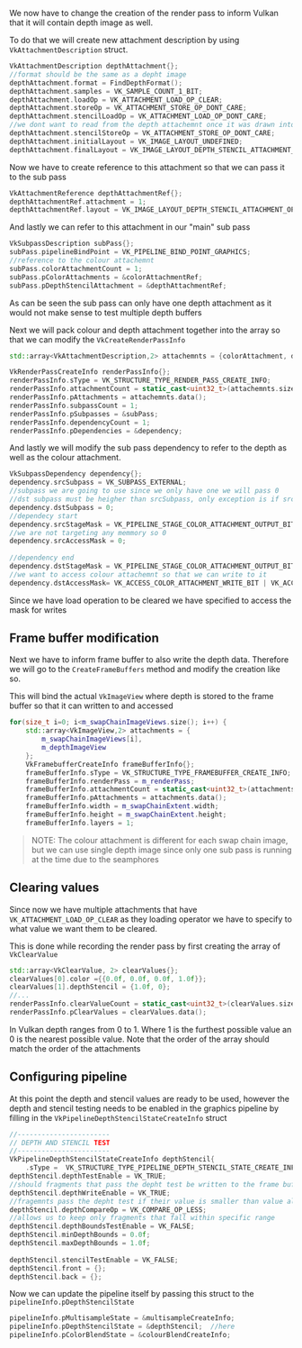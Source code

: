We now have to change the creation of the render pass to inform Vulkan that it will contain depth image as well. 

To do that we will create new attachment description by using `VkAttachmentDescription` struct.

```c++
VkAttachmentDescription depthAttachment{};  
//format should be the same as a depht image  
depthAttachment.format = FindDepthFormat();  
depthAttachment.samples = VK_SAMPLE_COUNT_1_BIT;  
depthAttachment.loadOp = VK_ATTACHMENT_LOAD_OP_CLEAR;  
depthAttachment.storeOp = VK_ATTACHMENT_STORE_OP_DONT_CARE;  
depthAttachment.stencilLoadOp = VK_ATTACHMENT_LOAD_OP_DONT_CARE;  
//we dont want to read from the depth attachemnt once it was drawn into  
depthAttachment.stencilStoreOp = VK_ATTACHMENT_STORE_OP_DONT_CARE;  
depthAttachment.initialLayout = VK_IMAGE_LAYOUT_UNDEFINED;  
depthAttachment.finalLayout = VK_IMAGE_LAYOUT_DEPTH_STENCIL_ATTACHMENT_OPTIMAL;
```

Now we have to create reference to this attachment so that we can pass it to the sub pass
```c++
VkAttachmentReference depthAttachmentRef{};  
depthAttachmentRef.attachment = 1;  
depthAttachmentRef.layout = VK_IMAGE_LAYOUT_DEPTH_STENCIL_ATTACHMENT_OPTIMAL;
```

And lastly we can refer to this attachment in our "main" sub pass 

```c++
VkSubpassDescription subPass{};  
subPass.pipelineBindPoint = VK_PIPELINE_BIND_POINT_GRAPHICS;  
//reference to the colour attachemnt  
subPass.colorAttachmentCount = 1;  
subPass.pColorAttachments = &colorAttachmentRef;  
subPass.pDepthStencilAttachment = &depthAttachmentRef;
```

As can be seen the sub pass can only have one depth attachment as it would not make sense to test multiple depth buffers

Next we will pack colour and depth attachment together into the array so that we can modify the `VkCreateRenderPassInfo`

```c++
std::array<VkAttachmentDescription,2> attachemnts = {colorAttachment, depthAttachment};

VkRenderPassCreateInfo renderPassInfo{};  
renderPassInfo.sType = VK_STRUCTURE_TYPE_RENDER_PASS_CREATE_INFO;  
renderPassInfo.attachmentCount = static_cast<uint32_t>(attachemnts.size());  
renderPassInfo.pAttachments = attachemnts.data();  
renderPassInfo.subpassCount = 1;  
renderPassInfo.pSubpasses = &subPass;  
renderPassInfo.dependencyCount = 1;  
renderPassInfo.pDependencies = &dependency;
```

And lastly we will modify the sub pass dependency to refer to the depth as well as the colour attachment.

```c++
VkSubpassDependency dependency{};  
dependency.srcSubpass = VK_SUBPASS_EXTERNAL;  
//subpass we are going to use since we only have one we will pass 0  
//dst subpass must be heigher than srcSubpass, only exception is if src is VK_SUBPASS_EXTERNAL  
dependency.dstSubpass = 0;  
//dependecy start  
dependency.srcStageMask = VK_PIPELINE_STAGE_COLOR_ATTACHMENT_OUTPUT_BIT|VK_PIPELINE_STAGE_EARLY_FRAGMENT_TESTS_BIT;  
//we are not targeting any memmory so 0  
dependency.srcAccessMask = 0;  
  
//dependency end  
dependency.dstStageMask = VK_PIPELINE_STAGE_COLOR_ATTACHMENT_OUTPUT_BIT|VK_PIPELINE_STAGE_EARLY_FRAGMENT_TESTS_BIT;  
//we want to access colour attachemnt so that we can write to it  
dependency.dstAccessMask= VK_ACCESS_COLOR_ATTACHMENT_WRITE_BIT | VK_ACCESS_DEPTH_STENCIL_ATTACHMENT_WRITE_BIT;
```

Since we have load operation to be cleared we have specified to access the mask for writes

## Frame buffer modification

Next we have to inform frame buffer to also write the depth data. Therefore we will go to the `CreateFrameBuffers` method and modify the creation like so.

This will bind the actual `VkImageView` where depth is stored to the frame buffer so that it can written to and accessed 

```c++
for(size_t i=0; i<m_swapChainImageViews.size(); i++) {  
    std::array<VkImageView,2> attachments = {  
        m_swapChainImageViews[i],  
        m_depthImageView  
    };  
    VkFramebufferCreateInfo frameBufferInfo{};  
    frameBufferInfo.sType = VK_STRUCTURE_TYPE_FRAMEBUFFER_CREATE_INFO;  
    frameBufferInfo.renderPass = m_renderPass;  
    frameBufferInfo.attachmentCount = static_cast<uint32_t>(attachments.size());  
    frameBufferInfo.pAttachments = attachments.data();  
    frameBufferInfo.width = m_swapChainExtent.width;  
    frameBufferInfo.height = m_swapChainExtent.height;  
    frameBufferInfo.layers = 1;
```

>NOTE: The colour attachment is different for each swap chain image, but we can use single depth image since only one sub pass is running at the time due to the seamphores

## Clearing values

Since now we have multiple attachments that have `VK_ATTACHMENT_LOAD_OP_CLEAR` as they loading operator we have to specify to what value we want them to be cleared.

This is done while recording the render pass by first creating the array of `VkClearValue`

```c++
std::array<VkClearValue, 2> clearValues{};  
clearValues[0].color ={{0.0f, 0.0f, 0.0f, 1.0f}};  
clearValues[1].depthStencil = {1.0f, 0};
//...
renderPassInfo.clearValueCount = static_cast<uint32_t>(clearValues.size());  
renderPassInfo.pClearValues = clearValues.data();
```

In Vulkan depth ranges from 0 to 1. Where 1 is the furthest possible value an 0 is the nearest possible value. Note that the order of the array should match the order of the attachments

## Configuring pipeline

At this point the depth and stencil values are ready to be used, however the depth and stencil testing needs to be enabled in the graphics pipeline by filling in the `VkPipelineDepthStencilStateCreateInfo` struct

```c++
//-----------------------  
// DEPTH AND STENCIL TEST  
//-----------------------  
VkPipelineDepthStencilStateCreateInfo depthStencil{  
    .sType =  VK_STRUCTURE_TYPE_PIPELINE_DEPTH_STENCIL_STATE_CREATE_INFO};  
depthStencil.depthTestEnable = VK_TRUE;  
//should fragments that pass the depht test be written to the frame buffer ?  
depthStencil.depthWriteEnable = VK_TRUE;  
//fragemnts pass the depht test if their value is smaller than value allredy written in depth buffer  
depthStencil.depthCompareOp = VK_COMPARE_OP_LESS;  
//allows us to keep only fragments that fall within specific range  
depthStencil.depthBoundsTestEnable = VK_FALSE;  
depthStencil.minDepthBounds = 0.0f;  
depthStencil.maxDepthBounds = 1.0f;  
  
depthStencil.stencilTestEnable = VK_FALSE;  
depthStencil.front = {};  
depthStencil.back = {};
```

Now we can update the pipeline itself by passing this struct to the `pipelineInfo.pDepthStencilState`

```c++
pipelineInfo.pMultisampleState = &multisampleCreateInfo;  
pipelineInfo.pDepthStencilState = &depthStencil;  //here
pipelineInfo.pColorBlendState = &colourBlendCreateInfo;
```


